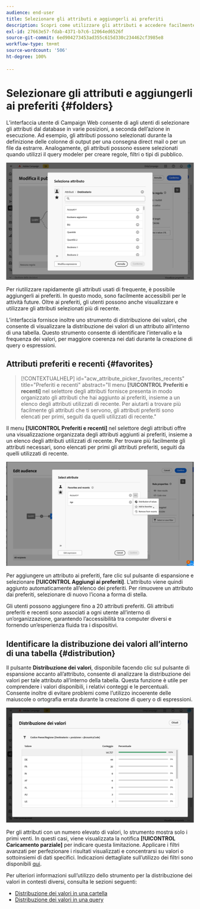 ```yaml
---
audience: end-user
title: Selezionare gli attributi e aggiungerli ai preferiti
description: Scopri come utilizzare gli attributi e accedere facilmente agli attributi preferiti e utilizzati di recente.
exl-id: 27663e57-fdab-4371-b7c6-12064ed6526f
source-git-commit: 6ed904273453ad355c615d330c234462cf3985e8
workflow-type: tm+mt
source-wordcount: '506'
ht-degree: 100%

---
```


# Selezionare gli attributi e aggiungerli ai preferiti {#folders}

L’interfaccia utente di Campaign Web consente di agli utenti di selezionare gli attributi dal database in varie posizioni, a seconda dell’azione in esecuzione. Ad esempio, gli attributi possono selezionati durante la definizione delle colonne di output per una consegna direct mail o per un file da estrarre. Analogamente, gli attributi possono essere selezionati quando utilizzi il query modeler per creare regole, filtri o tipi di pubblico.

![Selezionare gli attributi dall’interfaccia del database, visualizzando le opzioni degli attributi.](assets/attributes-list.png)

Per riutilizzare rapidamente gli attributi usati di frequente, è possibile aggiungerli ai preferiti. In questo modo, sono facilmente accessibili per le attività future. Oltre ai preferiti, gli utenti possono anche visualizzare e utilizzare gli attributi selezionati più di recente.

L’interfaccia fornisce inoltre uno strumento di distribuzione dei valori, che consente di visualizzare la distribuzione dei valori di un attributo all’interno di una tabella. Questo strumento consente di identificare l’intervallo e la frequenza dei valori, per maggiore coerenza nei dati durante la creazione di query o espressioni.

## Attributi preferiti e recenti {#favorites}

>[!CONTEXTUALHELP]
>id="acw_attribute_picker_favorites_recents"
>title="Preferiti e recenti"
>abstract="Il menu **[!UICONTROL Preferiti e recenti]** nel selettore degli attributi fornisce presenta in modo organizzato gli attributi che hai aggiunto ai preferiti, insieme a un elenco degli attributi utilizzati di recente. Per aiutarti a trovare più facilmente gli attributi che ti servono, gli attributi preferiti sono elencati per primi, seguiti da quelli utilizzati di recente."

Il menu **[!UICONTROL Preferiti e recenti]** nel selettore degli attributi offre una visualizzazione organizzata degli attributi aggiunti ai preferiti, insieme a un elenco degli attributi utilizzati di recente. Per trovare più facilmente gli attributi necessari, sono elencati per primi gli attributi preferiti, seguiti da quelli utilizzati di recente.

![Menu Preferiti e recenti che mostra gli attributi preferiti e quelli utilizzati di recente.](assets/attributes-favorite.png)

Per aggiungere un attributo ai preferiti, fare clic sul pulsante di espansione e selezionare **[!UICONTROL Aggiungi ai preferiti]**. L’attributo viene quindi aggiunto automaticamente all’elenco dei preferiti. Per rimuovere un attributo dai preferiti, selezionare di nuovo l’icona a forma di stella.

Gli utenti possono aggiungere fino a 20 attributi preferiti. Gli attributi preferiti e recenti sono associati a ogni utente all’interno di un’organizzazione, garantendo l’accessibilità tra computer diversi e fornendo un’esperienza fluida tra i dispositivi.

## Identificare la distribuzione dei valori all’interno di una tabella {#distribution}

Il pulsante **Distribuzione dei valori**, disponibile facendo clic sul pulsante di espansione accanto all’attributo, consente di analizzare la distribuzione dei valori per tale attributo all’interno della tabella. Questa funzione è utile per comprendere i valori disponibili, i relativi conteggi e le percentuali. Consente inoltre di evitare problemi come l’utilizzo incoerente delle maiuscole o ortografia errata durante la creazione di query o di espressioni.

![Interfaccia dello strumento Distribuzione dei valori che mostra conteggi e percentuali dei valori degli attributi.](assets/attributes-distribution-values.png)

Per gli attributi con un numero elevato di valori, lo strumento mostra solo i primi venti. In questi casi, viene visualizzata la notifica **[!UICONTROL Caricamento parziale]** per indicare questa limitazione. Applicare i filtri avanzati per perfezionare i risultati visualizzati e concentrarsi su valori o sottoinsiemi di dati specifici. Indicazioni dettagliate sull’utilizzo dei filtri sono disponibili [qui](../get-started/work-with-folders.md#filter-the-values).

Per ulteriori informazioni sull’utilizzo dello strumento per la distribuzione dei valori in contesti diversi, consulta le sezioni seguenti:

* [Distribuzione dei valori in una cartella](../get-started/work-with-folders.md##distribution-values-folder)
* [Distribuzione dei valori in una query](../query/build-query.md#distribution-values-query)